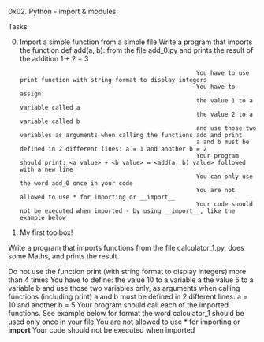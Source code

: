 0x02. Python - import & modules

Tasks

0. Import a simple function from a simple file
Write a program that imports the function def add(a, b): from the file add_0.py and prints the result of the addition 1 + 2 = 3

														 You have to use print function with string format to display integers
														 You have to assign:
														 the value 1 to a variable called a
														 the value 2 to a variable called b
														 and use those two variables as arguments when calling the functions add and print
														 a and b must be defined in 2 different lines: a = 1 and another b = 2
														 Your program should print: <a value> + <b value> = <add(a, b) value> followed with a new line
														 You can only use the word add_0 once in your code
														 You are not allowed to use * for importing or __import__
														 Your code should not be executed when imported - by using __import__, like the example below



1. My first toolbox!

Write a program that imports functions from the file calculator_1.py, does some Maths, and prints the result.

Do not use the function print (with string format to display integers) more than 4 times
You have to define:
the value 10 to a variable a
the value 5 to a variable b
and use those two variables only, as arguments when calling functions (including print)
	a and b must be defined in 2 different lines: a = 10 and another b = 5
	Your program should call each of the imported functions. See example below for format
	the word calculator_1 should be used only once in your file
	You are not allowed to use * for importing or __import__
	Your code should not be executed when imported
